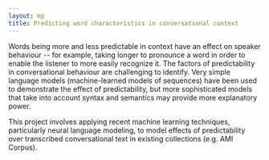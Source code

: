 ```yaml
---
layout: mp
title: Predicting word characteristics in conversational context
---
```

Words being more and less predictable in context have an effect on
speaker behaviour -- for example, taking longer to pronounce a word in
order to enable the listener to more easily recognize it.  The factors
of predictability in conversational behaviour are challenging to
identify. Very simple language models (machine-learned models of
sequences) have been used to demonstrate the effect of predictability,
but more sophisticated models that take into account syntax and
semantics may provide more explanatory power.

This project involves applying recent machine learning techniques,
particularly neural language modeling, to model effects of
predictability over transcribed conversational text in existing
collections (e.g. AMI Corpus).

